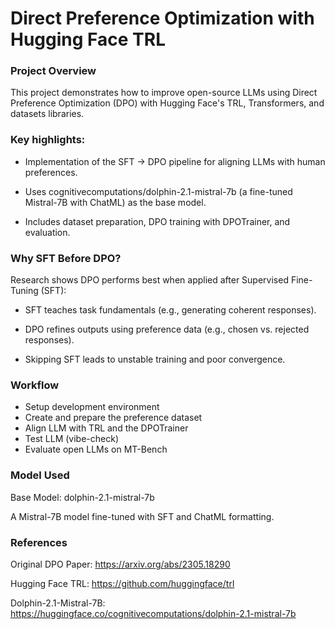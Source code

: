 # Direct Preference Optimization with Hugging Face TRL

### Project Overview
This project demonstrates how to improve open-source LLMs using Direct Preference Optimization (DPO) with Hugging Face's TRL, Transformers, and datasets libraries.

### Key highlights:

- Implementation of the SFT → DPO pipeline for aligning LLMs with human preferences.

- Uses cognitivecomputations/dolphin-2.1-mistral-7b (a fine-tuned Mistral-7B with ChatML) as the base model.

- Includes dataset preparation, DPO training with DPOTrainer, and evaluation.

### Why SFT Before DPO?
Research shows DPO performs best when applied after Supervised Fine-Tuning (SFT):

- SFT teaches task fundamentals (e.g., generating coherent responses).

- DPO refines outputs using preference data (e.g., chosen vs. rejected responses).

- Skipping SFT leads to unstable training and poor convergence.

### Workflow
- Setup development environment
- Create and prepare the preference dataset
- Align LLM with TRL and the DPOTrainer
- Test LLM (vibe-check)
- Evaluate open LLMs on MT-Bench

### Model Used
Base Model: dolphin-2.1-mistral-7b

A Mistral-7B model fine-tuned with SFT and ChatML formatting.

### References
Original DPO Paper: https://arxiv.org/abs/2305.18290

Hugging Face TRL: https://github.com/huggingface/trl

Dolphin-2.1-Mistral-7B: https://huggingface.co/cognitivecomputations/dolphin-2.1-mistral-7b



